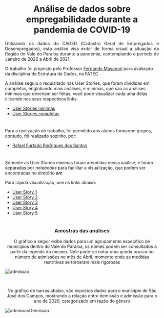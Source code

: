 <h1 align=center>Análise de dados sobre empregabilidade durante a pandemia de COVID-19</h1>

<p align=justify>Utilizando os dados do CAGED (Cadastro Geral de Empregados e Desempregados), esta análise visa exibir de forma visual a situação da Região do Vale do Paraíba durante a pandemia, contemplando o período de Janeiro de 2020 a Abril de 2021</p>

O trabalho foi proposto pelo Professor [Fernando Masanori](https://github.com/fmasanori) para avaliação da disciplina de Estrutura de Dados, na FATEC

A análise seguiu o requisitado nas User Stories, que foram divididas em completas, englobando mais análises, e mínimas, que são as análises mínimas que deveriam ser feitas, você pode visualizar cada uma delas clicando nos seus respectivos links:
  - [User Stories mínimas](https://github.com/Syank/EstruturasDeDados-CAGED/blob/main/doc/User%20Stories/User%20Stories%20m%C3%ADnimas.txt)
  - [User Stories completas](https://github.com/Syank/EstruturasDeDados-CAGED/blob/main/doc/User%20Stories/User%20Stories%20totais.txt)

<h1></h1>

Para a realização do trabalho, foi permitido aos alunos formarem grupos, contudo, foi realizado sozinho, por:
  - [Rafael Furtado Rodrigues dos Santos](https://github.com/Syank)

<h1></h1>

Somente as User Stories mínimas foram atendidas nessa análise, e foram separadas por <i>notebooks</i> para facilitar a visualização, que podem ser encontradas no diretório <i><b>src</b></i>

Para rápida visualização, use os links abaixo:
  - [User Story 1](https://github.com/Syank/EstruturasDeDados-CAGED/blob/main/src/User%20Storie%201%20-%20%C3%8Dndices%20em%20raz%C3%A3o%20G%C3%AAnero%2C%20Faixa%20et%C3%A1ria%2C%20n%C3%ADvel%20de%20escolaridade.ipynb)
  - [User Story 2](https://github.com/Syank/EstruturasDeDados-CAGED/blob/main/src/User%20Storie%202%20-%20Est%C3%A1tisticas%20de%20consumo%20e%20gastos.ipynb)
  - [User Story 3](https://github.com/Syank/EstruturasDeDados-CAGED/blob/main/src/User%20storie%203%20-%20Admiss%C3%B5es%20e%20demiss%C3%B5es%20por%20g%C3%AAnero.ipynb)
  - [User Story 4](https://github.com/Syank/EstruturasDeDados-CAGED/blob/main/src/User%20Storie%204%20-%20M%C3%A9dia%20salarial%20de%20admitidos%20e%20demitidos%20por%20g%C3%AAnero%20e%20etnia.ipynb)
  - [User Story 5](https://github.com/Syank/EstruturasDeDados-CAGED/blob/main/src/User%20Storie%205%20-%20Causas%20de%20demiss%C3%A3o%20em%20raz%C3%A3o%20do%20g%C3%AAnero%2C%20etnia%20e%20idade.ipynb)

<h1></h1>

<h3 align=center>Amostras das análises</h3>

<p align=center>O gráfico a seguir exibe dados para um agrupamento específico de munícipios dentro do Vale do Paraíba, os nomes podem ser consultados a partir da legenda do mesmo. Nele pode-se notar uma queda brusca no número de admissões no mês de Abril, momento onde as medidas restritivas se tornaram mais rigorosas</p>

![admissao](https://github.com/Syank/EstruturasDeDados-CAGED/blob/main/doc/Gr%C3%A1ficos%20de%20destaque/graficoLinhaAdmissaoGenero.png)

</br>

<p align=center>No gráfico de barras abaixo, são expostos dados para o munícipio de São José dos Campos, mostrando a relação entre demissão e admissão para o ano de 2020, 
categorizado em razão do gênero</p>

![admissaoDemissao](https://github.com/Syank/EstruturasDeDados-CAGED/blob/main/doc/Gr%C3%A1ficos%20de%20destaque/admissaoDemissaoGenero.png)
